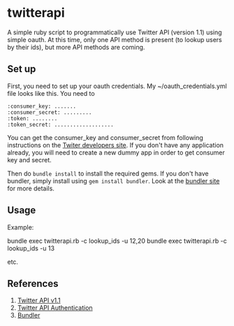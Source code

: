 twitterapi
==========

A simple ruby script to programmatically use Twitter API (version 1.1) using simple oauth. At this time, only one API method is present (to lookup users by their ids), but more API methods are coming.

## Set up

First, you need to set up your oauth credentials. My ~/oauth_credentials.yml file looks like this. You need to 

```
:consumer_key: .......
:consumer_secret: .........
:token: ........
:token_secret: ...................
```

You can get the consumer_key and consumer_secret from following instructions on the [Twiter developers site](https://dev.twitter.com/docs/auth/tokens-devtwittercom). If you don't have any application already, you will need to create a new dummy app in order to get consumer key and secret.

Then do ```bundle install``` to install the required gems. If you don't have bundler, simply install using ```gem install bundler```. Look at the [bundler site](http://bundler.io/) for more details.

## Usage

Example:

bundle exec twitterapi.rb -c lookup_ids -u 12,20
bundle exec twitterapi.rb -c lookup_ids -u 13

etc.

## References
1. [Twitter API v1.1](https://dev.twitter.com/docs/api/1.1)
2. [Twitter API Authentication](https://dev.twitter.com/docs/auth/tokens-devtwittercom)
3. [Bundler](http://bundler.io/)

